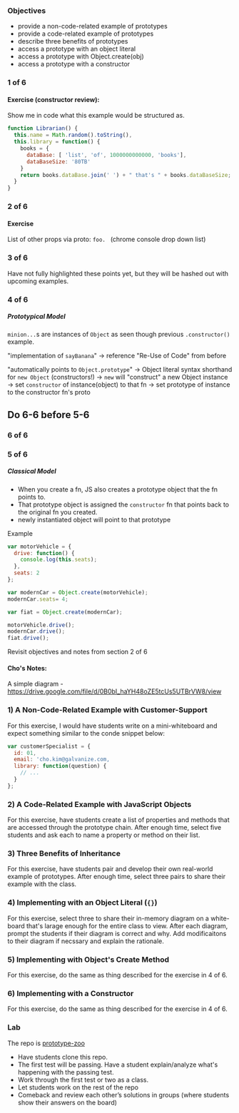 ### Objectives
- provide a non-code-related example of prototypes
- provide a code-related example of prototypes
- describe three benefits of prototypes
- access a prototype with an object literal
- access a prototype with Object.create(obj)
- access a prototype with a constructor

### 1 of 6
#### Exercise (constructor review):
Show me in code what this example would be structured as.

```js
function Librarian() {
  this.name = Math.random().toString(),
  this.library = function() {
    books = {
      dataBase: [ 'list', 'of', 1000000000000, 'books'],
      dataBaseSize: '80TB'
    }
    return books.dataBase.join(' ') + " that's " + books.dataBaseSize;
  }
}
```

### 2 of 6

#### Exercise
List of other props via proto: `foo. ` (chrome console drop down list)

### 3 of 6
Have not fully highlighted these points yet, but they will be hashed out with upcoming examples.

### 4 of 6
##### Prototypical Model
`minion...`s are instances of `Object` as seen though previous `.constructor()` example.

"implementation of `sayBanana`"
-> reference "Re-Use of Code" from before

"automatically points to `Object.prototype`"
-> Object literal syntax shorthand for `new Object` (constructors!)
-> `new` will "construct" a new Object instance
  -> set `constructor` of instance(object) to that fn
  -> set prototype of instance to the constructor fn's proto

## Do 6-6 before 5-6
### 6 of 6


### 5 of 6
##### Classical Model
- When you create a fn, JS also creates a prototype object that the fn points to.
- That prototype object is assigned the `constructor` fn that points back to the original fn you created.
- newly instantiated object will point to that prototype

Example
```js
var motorVehicle = {
  drive: function() {
    console.log(this.seats);
  },
  seats: 2
};

var modernCar = Object.create(motorVehicle);
modernCar.seats= 4;

var fiat = Object.create(modernCar);

motorVehicle.drive();
modernCar.drive();
fiat.drive();
```



Revisit objectives and notes from section 2 of 6









#### Cho's Notes:

A simple diagram - https://drive.google.com/file/d/0B0bI_haYH48oZE5tcUs5UTBrVW8/view

### 1) A Non-Code-Related Example with Customer-Support
For this exercise, I would have students write on a mini-whiteboard and expect something similar to the conde snippet below:

```javascript
var customerSpecialist = {
  id: 01,
  email: 'cho.kim@galvanize.com,
  library: function(question) {
    // ...
  }
};
```

### 2) A Code-Related Example with JavaScript Objects
For this exercise, have students create a list of properties and methods that are accessed through the prototype chain. After enough time, select five students and ask each to name a property or method on their list.

### 3) Three Benefits of Inheritance
For this exercise, have students pair and develop their own real-world example of prototypes. After enough time, select three pairs to share their example with the class.

### 4) Implementing with an Object Literal (`{}`)
For this exercise, select three to share their in-memory diagram on a white-board that's larage enough for the entire class to view. After each diagram, prompt the students if their diagram is correct and why. Add modificaitons to their diagram if necssary and explain the rationale.

### 5) Implementing with Object's Create Method
For this exercise, do the same as thing described for the exercise in 4 of 6.

### 6) Implementing with a Constructor
For this exercise, do the same as thing described for the exercise in 4 of 6.

### Lab
The repo is [prototype-zoo](https://github.com/gSchool/prototype-zoo)

- Have students clone this repo.
- The first test will be passing. Have a student explain/analyze what's happening with the passing test.
- Work through the first test or two as a class.
- Let students work on the rest of the repo
- Comeback and review each other’s solutions in groups (where students show their answers on the board)
